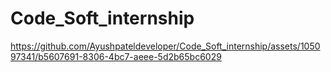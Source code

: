 # Code_Soft_internship


https://github.com/Ayushpateldeveloper/Code_Soft_internship/assets/105097341/b5607691-8306-4bc7-aeee-5d2b65bc6029

